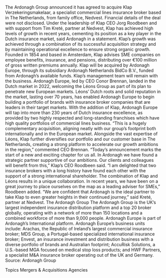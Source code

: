 The Ardonagh Group announced it has agreed to acquire Klap Verzekeringsmakelaar, a specialist commercial lines insurance broker based in The Netherlands, from family office, Nedvest.
Financial details of the deal were not disclosed.
Under the leadership of Klap CEO Jorg Roodbeen and with support from Tim Kreté, partner at Nedvest, Klap has achieved high levels of growth in recent years, cementing its position as a key player in the Dutch insurance market, said Ardonagh in a statement.
Klap’s growth was achieved through a combination of its successful acquisition strategy and by maintaining operational excellence to ensure strong organic growth.
Founded in 1854 and based in Amsterdam, Klap advises SME companies on employee benefits, insurance, and pensions, distributing over €100 million of gross written premiums annually.
Klap will be acquired by Ardonagh Europe, through its subsidiary Ardonagh Netherlands BidCo B.V., funded from Ardonagh’s available funds. Klap’s management team will remain with the business.
Ardonagh Europe, led by CEO Conor Brennan, landed in the Dutch market in 2022, welcoming the Léons Group as part of its plan to penetrate new European markets. Léons’ Dutch roots and solid reputation in the market, lasting over 70 years, has enabled Ardonagh Europe to begin building a portfolio of brands with insurance broker companies that are leaders in their target markets.
With the addition of Klap, Ardonagh Europe will tap into more than 230 years of Dutch insurance excellence, as provided by two highly respected and long-standing franchises which have high quality portfolios of commercial lines business.
“This is a hugely complementary acquisition, aligning neatly with our group’s footprint both internationally and in the European market. Alongside the vast expertise of Léons, Klap further diversifies our portfolio and our customer base in The Netherlands, creating a strong platform to accelerate our growth ambitions in the region,” commented CEO Brennan.
“Today’s announcement marks the start of a new and exciting chapter for us all. In Ardonagh we have found a strategic partner supportive of our ambitions. Our clients and colleagues will benefit from this,” Klap’s CEO Roodbeen said.
“I am delighted that two insurance brokers with a long history have found each other with the support of a strong international shareholder. The combination of Klap and Léons results in a unique collaboration. In recent years, we have been on a great journey to place ourselves on the map as a leading adviser for SMEs,” Roodbeen added.
“We are confident that Ardonagh is the ideal partner to take Klap to even greater heights in their continued journey,” said Kreté, partner at Nedvest.
The Ardonagh Group
The Ardonagh Group is the UK’s largest independent insurance distribution platform and a top 20 broker globally, operating with a network of more than 150 locations and a combined workforce of more than 9,000 people. Ardonagh Europe is part of Ardonagh’s International platform. Ardonagh Europe’s business units include: Arachas, the Republic of Ireland’s largest commercial insurance broker; MDS Group, a Portugal-based specialized international insurance broker; Envest, an insurance investment and distribution business with a diverse portfolio of brands and Australian footprint; AccuRisk Solutions, a U.S.-based MGA focused on medical stop loss products; and HWF Partners, a specialist M&A insurance broker operating out of the UK and Germany.
Source: Ardonagh Group

Topics
Mergers & Acquisitions
Agencies
